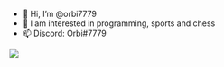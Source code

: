 - 👋 Hi, I’m @orbi7779
- 👀 I am interested in programming, sports and chess
- 📫 Discord: Orbi#7779


<img src="https://lanyard.cnrad.dev/api/925362817031348285">

